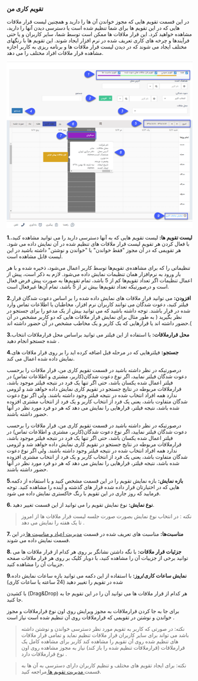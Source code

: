 ### تقویم کاری من




در این قسمت تقویم هایی که مجوز خواندن آن ها را دارید و همچنین لیست قرار ملاقات هایی که در این تقویم ها برای شما تنظیم شده است یا دسترسی دیدن آنها را دارید، مشاهده خواهید کرد. این قرار ملاقات ها ممکن است توسط شما، سایر کاربران و یا حتی فرآیندها و چرخه های کاری تعریف شده در نرم افزار ایجاد شوند. این تقویم ها با رنگهای مختلف ایجاد می شوند که در دیدن لیست قرار ملاقات ها و برنامه ریزی به کاربر اجازه مشاهده قرار ملاقات افراد مختلف را می دهد.

![](WorkCalendar.jpg.png)

**1.لیست تقویم ها:** لیست تقویم هایی که به آنها دسترسی دارید را می توانید مشاهده کنید، با فعال کردن هر تقویم لیست قرار ملاقات های تنظیم شده در آن نمایش داده می شود. هر تقویمی که در آن مجوز "فقط خواندن" یا "خواندن و نوشتن" داشته باشید در این لیست قابل مشاهده است.

تنظیماتی را که برای مشاهده‌ی تقویم‌ها توسط کاربر اعمال می‌شود، ذخیره شده و با هر بار ورود به نرم‌افزار همان تنظیمات نمایش داده می‌شود.
لازم به ذکر است، پیش از اعمال تنظیمات اگر تعداد تقویم‌ها کم از 5 باشد، تمام تقویم‌ها به صورت پیش فرض فعال است و درصورتیکه تعداد تقویم‌ها بیش تر از 5 باشد، تمام آن‌ها غیرفعال است.

**2.افزودن:** می توانید قرار ملاقات های نمایش داده شده را بر اساس دعوت شدگان قرار فیلتر کنید، دعوت شدگان می توانند کاربران نرم افزار، مخاطبان یا اطلاعات تماس وارد شده در قرار باشند. توجه داشته باشید که می توانید بیش از یک مدعو را برای جستجو در نظر بگیرید ( به طور مثال برای نمایش قرار ملاقات هایی که دو کاربر مشخص در آن حضور داشته اند یا قرارهایی که یک کاربر و یک مخاطب مشخص در آن حضور داشته اند.(

**3.محل قرارملاقات:** با استفاده از این فیلتر می توانید براساس محل قرارملاقات انتخاب شده جستجو انجام دهید . 

**4.جستجو:** فیلترهایی که در مرحله قبل اضافه کرده اید را بر روی قرار ملاقات های نمایش داده شده اعمال می کند.

درصورتیکه در نظر داشته باشید در قسمت تقویم کاری من،  قرار ملاقات را برحسب دعوت شدگان فیلتر نمایید، اگر نوع دعوت شدگان(کاربر، مشتری و اطلاعات تماس) در فیلتر اعمال شده یکسان باشد، حتی اگر تنها یک فرد در نتیجه فیلتر موجود باشد، قرارملاقات مربوطه در نتایج جستجو در تقویم کاری نمایش داده خواهد شد و لزومی ندارد همه افراد انتخاب شده در نتیجه فیلتر وجود داشته باشند. ولی اگر نوع دعوت شدگان متفاوت باشد، یعنی یک فرد از انتخاب کاربر و یک فرد از انتخاب مشتری افزوده شده باشد، نتیجه فیلتر، قرارهایی را نمایش می دهد که هر دو فرد مورد نظر در آنها حضور داشته باشند. 

درصورتیکه در نظر داشته باشید در قسمت تقویم کاری من،  قرار ملاقات را برحسب دعوت شدگان فیلتر نمایید، اگر نوع دعوت شدگان(کاربر، مشتری و اطلاعات تماس) در فیلتر اعمال شده یکسان باشد، حتی اگر تنها یک فرد در نتیجه فیلتر موجود باشد، قرارملاقات مربوطه در نتایج جستجو در تقویم کاری نمایش داده خواهد شد و لزومی ندارد همه افراد انتخاب شده در نتیجه فیلتر وجود داشته باشند. ولی اگر نوع دعوت شدگان متفاوت باشد، یعنی یک فرد از انتخاب کاربر و یک فرد از انتخاب مشتری افزوده شده باشد، نتیجه فیلتر، قرارهایی را نمایش می دهد که هر دو فرد مورد نظر در آنها حضور داشته باشند.


**5.بازه نمایش:**  بازه نمایش تقویم را در این قسمت مشخص کنید و با استفاده از دکمه هایی که در اختیارتان قرار داده شده قرار های گذشته و آینده را مشاهده کنید. توجه فرمایید که روز جاری در این تقویم با رنگ خاکستری نمایش داده می شود.


**6.  نوع نمایش:** نوع نمایش تقویم را می توانید از این قسمت تغییر دهید.

> نکته : در انتخاب نوع نمایش بصورت صورت جلسه لیست قرار ملاقات ها از امروز تا یک هفته را نمایش می دهد .



**7. مناسبت‌ها:** مناسبت های تعریف شده در قسمت [مدیریت اعیاد و مناسبت ها ](https://github.com/1stco/PayamGostarDocs/blob/master/help%202.5.4/Basic-Information/Holiday-management-and-occasions/Holiday-management-and-occasions.md)در این قسمت نمایش داده می شوند.

**8.  جزئیات قرار ملاقات:** با نگه داشتن نشانگر بر روی هر کدام از قرار ملاقات ها می توانید برخی از جزییات آن را مشاهده کنید، با دوبار کلیک بر روی هر قرار ملاقات صفحه جزییات آن را مشاهده کنید.

**9.نمایش ساعات کاری/روز:** با استفاده از این دکمه می توانید بازه ساعات نمایش داده شده در تقویم را تغییر دهید (24 ساعته یا ساعات کاری)

با کشیدن (Drag&Drop) هر کدام از قرار ملاقات ها می توانید آن را در این تقویم جا به جا کنید.

برای جا به جا کردن قرارملاقات به مجوز ویرایش روی اون نوع قرارملاقات و مجوز خواندن و نوشتن در تقویمی که قرارملاقات روی آن تنظیم شده است نیاز است .

> نکته: در صورتی که کاربر به تقویم مورد نظر دسترسی خواندن و نوشتن داشته باشد می تواند برای سایر کاربران قرار ملاقات تنظیم نماید و تمامی قرار ملاقات های تنظیم شده روی آن تقویم را مشاهده کند کاربر برای مشاهده کامل یک قرارملاقات (قرارملاقات تنظیم شده را باز کند) نیاز به مجوز مشاهده روی اون نوع قرارملاقات دارد .

> نکته: برای ایجاد تقویم های مختلف و تنظیم کاربران دارای دسترسی به آن ها به قسمت[ مدیریت تقویم ها ](https://github.com/1stco/PayamGostarDocs/blob/master/help%202.5.4/Basic-Information/Calendar-management/Calendar-management.md)مراجعه کنید.

